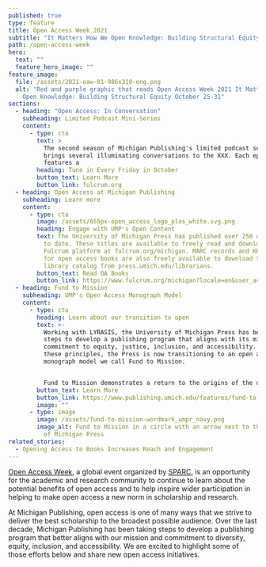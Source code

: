 ```yaml
---
published: true
type: feature
title: Open Access Week 2021
subtitle: "It Matters How We Open Knowledge: Building Structural Equity"
path: /open-access-week
hero:
  text: ""
  feature_hero_image: ""
feature_image:
  file: /assets/2021-oaw-01-986x310-eng.png
  alt: "Red and purple graphic that reads Open Access Week 2021 It Matters How We
    Open Knowledge: Building Structural Equity October 25-31"
sections:
  - heading: "Open Access: In Conversation"
    subheading: Limited Podcast Mini-Series
    content:
      - type: cta
        text: >
          The second season of Michigan Publishing's limited podcast series
          brings several illuminating conversations to the XXX. Each episode
          features a 
        heading: Tune in Every Friday in October
        button_text: Learn More
        button_link: fulcrum.org
  - heading: Open Access at Michigan Publishing
    subheading: Learn more
    content:
      - type: cta
        image: /assets/655px-open_access_logo_plos_white.svg.png
        heading: Engage with UMP's Open Content
        text: The University of Michigan Press has published over 250 open access titles
          to date. These titles are available to freely read and download on the
          Fulcrum platform at fulcrum.org/michigan. MARC records and KBART files
          for open access books are also freely available to download to your
          library catalog from press.umich.edu/librarians.
        button_text: Read OA Books
        button_link: https://www.fulcrum.org/michigan?locale=en&user_access=oa
  - heading: Fund to Mission
    subheading: UMP's Open Access Monograph Model
    content:
      - type: cta
        heading: Learn about our transition to open
        text: >-
          Working with LYRASIS, the University of Michigan Press has been taking
          steps to develop a publishing program that aligns with its mission and
          commitment to equity, justice, inclusion, and accessibility. Based on
          these principles, the Press is now transitioning to an open access
          monograph model we call Fund to Mission.


          Fund to Mission demonstrates a return to the origins of the university press movement and moves toward a more open, sustainable infrastructure for the humanities and social sciences.
        button_text: Learn More
        button_link: https://www.publishing.umich.edu/features/fund-to-mission
        image: ""
      - type: image
        image: /assets/fund-to-mission-wordmark_umpr_navy.png
        image_alt: Fund to Mission in a circle with an arrow next to the text University
          of Michigan Press
related_stories:
  - Opening Access to Books Increases Reach and Engagement
---
```

[Open Access Week](http://openaccessweek.org/), a global event organized by [SPARC](https://sparcopen.org/), is an opportunity for the academic and research community to continue to learn about the potential benefits of open access and to help inspire wider participation in helping to make open access a new norm in scholarship and research.

At Michigan Publishing, open access is one of many ways that we strive to deliver the best scholarship to the broadest possible audience. Over the last decade, Michigan Publishing has been taking steps to develop a publishing program that better aligns with our mission and commitment to diversity, equity, inclusion, and accessibility. We are excited to highlight some of those efforts below and share new open access initiatives.